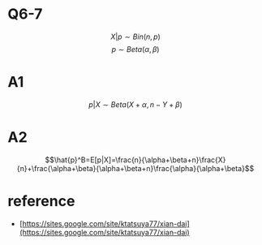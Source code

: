# Q6-7

$$X|p\sim Bin(n,p)$$
$$p\sim Beta(\alpha,\beta)$$

# A1

$$p|X\sim Beta(X+\alpha,n-Y+\beta)$$

# A2

$$\hat{p}^B=E[p|X]=\frac{n}{\alpha+\beta+n}\frac{X}{n}+\frac{\alpha+\beta}{\alpha+\beta+n}\frac{\alpha}{\alpha+\beta}$$

# reference

* [https://sites.google.com/site/ktatsuya77/xian-dai](https://sites.google.com/site/ktatsuya77/xian-dai)